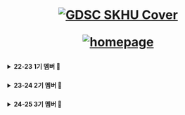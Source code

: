 <div align="center">

<h1>
<a href="https://www.gdsc-skhu.com/">
  
<!--![GDSC SKHU Cover](https://github.com/GDSC-SKHU/.github/assets/14046092/1839fc55-f7ec-482d-ac76-e728d2692360) -->
![GDSC SKHU Cover](https://github.com/GDSC-SKHU/.github/blob/main/assets/GDG%20On%20Campus%20-%20Centered.jpg?raw=true)

</a>
<a href="https://www.gdsc-skhu.com/">

![homepage](https://img.shields.io/badge/homepage-gdsc--skhu.com-red?style=flat-square)

</a>
</h1>
</div>

<details>

<summary><b>22-23 1기 멤버 🛫</b></summary>

### Lead

| <img src="https://avatars.githubusercontent.com/u/26461307?v=4" width="150px" /> |
| :------------------------------------------------------------------------------: |
|                      [오혜성](https://github.com/hyesungoh)                      |

### Core

| <img src="https://avatars.githubusercontent.com/u/72500673?v=4" width="150px" /> | <img src="https://avatars.githubusercontent.com/u/14046092?v=4" width="150px" /> | <img src="https://avatars.githubusercontent.com/u/57248278?v=4" width="150px" /> | <img src="https://avatars.githubusercontent.com/u/16567811?v=4" width="150px" /> | <img src="https://avatars.githubusercontent.com/u/63100352?v=4" width="150px" /> | <img src="https://avatars.githubusercontent.com/u/37373826?v=4" width="150px" /> |
| :------------------------------------------------------------------------------: | :------------------------------------------------------------------------------: | :------------------------------------------------------------------------------: | :------------------------------------------------------------------------------: | :------------------------------------------------------------------------------: | :------------------------------------------------------------------------------: |
|                       [김하은](https://github.com/hanni66)                       |                      [이한길](https://github.com/hangillee)                      |                       [조성우](https://github.com/vact19)                        |                      [주동석](https://github.com/MojitoBar)                      |                     [한슬희](https://github.com/hanseulhee)                      |                     [한현수](https://github.com/HanHyunsoo)                      |

<details>

<summary><b>Member</b></summary>

| <img src="https://avatars.githubusercontent.com/u/41832151?v=4" width="150px" />  | <img src="https://avatars.githubusercontent.com/u/114795211?v=4" width="150px" /> | <img src="https://avatars.githubusercontent.com/u/58244158?v=4" width="150px" />  | <img src="https://avatars.githubusercontent.com/u/80027082?v=4" width="150px" />  |
| :-------------------------------------------------------------------------------: | :-------------------------------------------------------------------------------: | :-------------------------------------------------------------------------------: | :-------------------------------------------------------------------------------: |
|                        [곽성은](https://github.com/HYEALL)                        |                        [김가현](https://github.com/negul3)                        |                        [김수빈](https://github.com/sub101)                        |                       [김수연](https://github.com/tndusy27)                       |
| <img src="https://avatars.githubusercontent.com/u/114804676?v=4" width="150px" /> | <img src="https://avatars.githubusercontent.com/u/26790710?v=4" width="150px" />  | <img src="https://avatars.githubusercontent.com/u/105630680?v=4" width="150px" /> | <img src="https://avatars.githubusercontent.com/u/80957486?v=4" width="150px" />  |
|                     [김신아](https://github.com/sinamong0620)                     |                      [김유진](https://github.com/yujinkim1)                       |                    [김은총](https://github.com/rltgjqmtkdydwk)                    |                       [김자경](https://github.com/jkkj0414)                       |
| <img src="https://avatars.githubusercontent.com/u/50818389?v=4" width="150px" />  | <img src="https://avatars.githubusercontent.com/u/59411107?v=4" width="150px" />  | <img src="https://avatars.githubusercontent.com/u/101846817?v=4" width="150px" /> | <img src="https://avatars.githubusercontent.com/u/114901417?v=4" width="150px" /> |
|                       [김재관](https://github.com/jaegwans)                       |                       [김효중](https://github.com/khj0426)                        |                      [노욱진](https://github.com/NohWookJin)                      |                      [박신영](https://github.com/ParkSY0919)                      |
| <img src="https://avatars.githubusercontent.com/u/72500795?v=4" width="150px" />  | <img src="https://avatars.githubusercontent.com/u/112539563?v=4" width="150px" /> | <img src="https://avatars.githubusercontent.com/u/107793780?v=4" width="150px" /> | <img src="https://avatars.githubusercontent.com/u/107687216?v=4" width="150px" /> |
|                     [박진희](https://github.com/parkjinhee53)                     |                      [박현렬](https://github.com/devpark435)                      |                     [방예혁](https://github.com/YehyeokBang)                      |                      [백세희](https://github.com/baeksehee)                       |
| <img src="https://avatars.githubusercontent.com/u/80959635?v=4" width="150px" />  | <img src="https://avatars.githubusercontent.com/u/103248892?v=4" width="150px" /> | <img src="https://avatars.githubusercontent.com/u/104067367?v=4" width="150px" /> | <img src="https://avatars.githubusercontent.com/u/102283844?v=4" width="150px" /> |
|                     [서명진](https://github.com/myoungjinseo)                     |                      [왕서희](https://github.com/WangSeohee)                      |                       [이예슬](https://github.com/yeaseul7)                       |                      [이은지](https://github.com/Lee2Eunji)                       |
| <img src="https://avatars.githubusercontent.com/u/63100425?v=4" width="150px" />  | <img src="https://avatars.githubusercontent.com/u/84395062?v=4" width="150px" />  | <img src="https://avatars.githubusercontent.com/u/33426203?v=4" width="150px" />  | <img src="https://avatars.githubusercontent.com/u/72643542?v=4" width="150px" />  |
|                       [이지선](https://github.com/kikingki)                       |                       [이지윤](https://github.com/dd-jiyun)                       |                       [이진우](https://github.com/yeeZinu)                        |                        [이찬균](https://github.com/lgyn10)                        |
| <img src="https://avatars.githubusercontent.com/u/34876989?v=4" width="150px" />  | <img src="https://avatars.githubusercontent.com/u/112856180?v=4" width="150px" /> | <img src="https://avatars.githubusercontent.com/u/101913688?v=4" width="150px" /> | <img src="https://avatars.githubusercontent.com/u/77445491?v=4" width="150px" />  |
|                      [이현복](https://github.com/LEEHYUNBOK)                      |                     [임정연](https://github.com/YimJeongYeon)                     |                        [전유진](https://github.com/yuj2n)                         |                        [전홍영](https://github.com/qwe916)                        |
| <img src="https://avatars.githubusercontent.com/u/38286505?v=4" width="150px" />  | <img src="https://avatars.githubusercontent.com/u/101980750?v=4" width="150px" /> |                                                                                   |                                                                                   |
|                     [최재훈](https://github.com/zoeyourlife)                      |                    [허지영](https://github.com/jiyoungmerong)                     |                                                                                   |

</details>

</details>




###

<!-- 기수 구분 -->

<details>

<summary><b>23-24 2기 멤버 🛫</b></summary>

### Lead

| <img src="https://avatars.githubusercontent.com/u/14046092?v=4" width="150px" /> |
| :------------------------------------------------------------------------------: |
|                      [이한길](https://github.com/hangillee)                      |

### Core

| <img src="https://avatars.githubusercontent.com/u/5338788?v=4" width="150px" /> | <img src="https://avatars.githubusercontent.com/u/46082941?v=4" width="150px" /> | <img src="https://avatars.githubusercontent.com/u/92084974?v=4" width="150px" /> | <img src="https://avatars.githubusercontent.com/u/58465973?v=4" width="150px" /> | <img src="https://avatars.githubusercontent.com/u/107793780?v=4" width="150px" /> | <img src="https://avatars.githubusercontent.com/u/84395062?v=4" width="150px" /> | <img src="https://avatars.githubusercontent.com/u/62700860?v=4" width="150px" /> | <img src="https://avatars.githubusercontent.com/u/155228137?v=4" width="150px" /> | <img src="https://avatars.githubusercontent.com/u/128473266?v=4" width="150px" /> | <img src="https://avatars.githubusercontent.com/u/129731833?v=4" width="150px" /> | <img src="https://avatars.githubusercontent.com/u/107829554?v=4" width="150px" /> |
| :------------------------------------------------------------------------------: | :------------------------------------------------------------------------------: | :------------------------------------------------------------------------------: | :------------------------------------------------------------------------------: | :------------------------------------------------------------------------------: | :------------------------------------------------------------------------------: | :------------------------------------------------------------------------------: | :------------------------------------------------------------------------------: | :------------------------------------------------------------------------------: | :------------------------------------------------------------------------------: | :------------------------------------------------------------------------------: |
|                       [김보규](https://github.com/bg0820)                       |                      [허남규](https://github.com/Zvckaya)                      |                       [이윤하](https://github.com/labyrinth30)                        |                      [이인협](https://github.com/cucumber99)                      |                     [방예혁](https://github.com/YehyeokBang)                      |                     [이지윤](https://github.com/dd-jiyun)                      |                      [인상진](https://github.com/sangjin6439)                      |                      [석진욱](https://github.com/hemlock06)                      |                      [김신희](https://github.com/shinheekim)                      |                      [김희동](https://github.com/Kim-Hui-Dong)                      |                      [류창훈](https://github.com/Ryuchanghoon)                      |

<details>

<summary><b>Member</b></summary>

| <img src="https://github.com/bbggr1209.png" width="150px" />  | <img src="https://github.com/dongkyun0713.png" width="150px" /> | <img src="https://github.com/ksw733.png" width="150px" />  | <img src="https://github.com/yeeun0702.png" width="150px" />  |
| :-------------------------------------------------------------------------------: | :-------------------------------------------------------------------------------: | :-------------------------------------------------------------------------------: | :-------------------------------------------------------------------------------: |
|                        [김나윤](https://github.com/bbggr1209)                        |                        [김동균](https://github.com/dongkyun0713)                        |                        [김석완](https://github.com/ksw733)                        |                       [김예은](https://github.com/yeeun0702)                       |
| <img src="https://github.com/woogym.png" width="150px" /> | <img src="https://github.com/ihwag719.png" width="150px" />  | <img src="https://github.com/sojeong0202.png" width="150px" /> | <img src="https://github.com/Junyeong-An.png" width="150px" />  |
|                     [김우진](https://github.com/woogym)                     |                      [김이화](https://github.com/ihwag719)                       |                    [박소정](https://github.com/sojeong0202)                    |                       [안준영](https://github.com/treaty321)                       |
| <img src="https://github.com/djdongjae.png" width="150px" />  | <img src="https://github.com/Lee-gi-yeun.png" width="150px" />  | <img src="https://github.com/kons2003.png" width="150px" /> | <img src="https://github.com/jjekrrq.png" width="150px" /> |
|                       [오동재](https://github.com/djdongjae)                       |                       [이기연](https://github.com/Lee-gi-yeun)                        |                      [이길수](https://github.com/kons2003)                      |                      [이승창](https://github.com/jjekrrq)                      |
| <img src="https://github.com/Whiterangi.png" width="150px" />  | <img src="https://avatars.githubusercontent.com/u/66254633?v=4" width="150px" /> | <img src="https://github.com/chaiminwoo0223.png" width="150px" /> | <img src="https://github.com/inhooo00.png" width="150px" /> |
|                     [정윤선](https://github.com/Whiterangi)                     |                      [조용현](https://github.com/whdcks2252)                      |                     [최민우](https://github.com/chaiminwoo0223)                      |                      [최인호](https://github.com/inhooo00)                       |
| <img src="https://avatars.githubusercontent.com/u/59731570?v=4" width="150px" />  | <img src="https://avatars.githubusercontent.com/u/143622050?v=4" width="150px" /> | <img src="https://avatars.githubusercontent.com/u/127416437?v=4" width="150px" /> | <img src="https://avatars.githubusercontent.com/u/144992562?v=4" width="150px" /> |
|                     [현진용](https://github.com/zzdh8)                     |                      [남궁혜민](https://github.com/hyeminililo)                      |                       [박석진](https://github.com/KOLPARK)                       |                      [장대영](https://github.com/hururu1234)                       |
| <img src="https://avatars.githubusercontent.com/u/137752726?v=4" width="150px" />  | <img src="https://avatars.githubusercontent.com/u/49172536?v=4" width="150px" />  | <img src="https://avatars.githubusercontent.com/u/145004024?v=4" width="150px" />  | <img src="https://avatars.githubusercontent.com/u/96950198?v=4" width="150px" />  |
|                       [차지용](https://github.com/wldyd2113)                       |                       [김동찬](https://github.com/kdc9050)                       |                       [김영현](https://github.com/202212025)                        |                        [김예린](https://github.com/candy2022)                        |
| <img src="https://avatars.githubusercontent.com/u/101048129?v=4" width="150px" />  | <img src="https://avatars.githubusercontent.com/u/145003970?v=4" width="150px" /> | <img src="https://avatars.githubusercontent.com/u/141125424?v=4" width="150px" /> | <img src="https://avatars.githubusercontent.com/u/144561017?v=4" width="150px" />  |
|                      [김주하](https://github.com/laketree2)                      |                     [박예은](https://github.com/yengniws)                     |                        [박지섭](https://github.com/HarrySeop)                         |                        [이만재](https://github.com/leemanjae02)                        |
| <img src="https://avatars.githubusercontent.com/u/101340482?v=4" width="150px" />  | <img src="https://avatars.githubusercontent.com/u/145003945?v=4" width="150px" /> | <img src="https://avatars.githubusercontent.com/u/113671151?v=4" width="150px" /> | <img src="https://avatars.githubusercontent.com/u/104624583?v=4" width="150px" /> |
|                     [이윤아](https://github.com/Profitah)                      |                    [이인철](https://github.com/dldlscjf123)                     |                    [이지원](https://github.com/jiwonbaby)                     |                    [임민지](https://github.com/tootang09137)                     |
| <img src="https://avatars.githubusercontent.com/u/71975659?v=4" width="150px" />  | <img src="https://avatars.githubusercontent.com/u/40955023?v=4" width="150px" /> |                                                                                   |                                                                                   |
|                     [정우용](https://github.com/keepitmello)                      |                    [주장권](https://github.com/JuJangGwon)                     |                                                                                 |                                                                                 |

</details>

</details>

###

<!-- 기수 구분 -->

<details>

<summary><b>24-25 3기 멤버 🛫</b></summary>

### Lead

| <img src="https://avatars.githubusercontent.com/u/92084974?v=4" width="150px" /> |
| :------------------------------------------------------------------------------: |
|                      [이윤하](https://github.com/labyrinth30)                      |

### Core

| <img src="https://avatars.githubusercontent.com/u/118969993?v=4" width="150px" /> | <img src="https://avatars.githubusercontent.com/u/129029251?v=4" width="150px" /> | <img src="https://avatars.githubusercontent.com/u/134477764?v=4" width="150px" /> | <img src="https://avatars.githubusercontent.com/u/66340263?v=4" width="150px" /> | <img src="https://avatars.githubusercontent.com/u/144561017?v=4" width="150px" /> | <img src="https://avatars.githubusercontent.com/u/177407494?v=4" width="150px" /> | <img src="https://avatars.githubusercontent.com/u/143622050?v=4" width="150px" /> | <img src="https://avatars.githubusercontent.com/u/149747124?v=4" width="150px"/> | <img src="https://avatars.githubusercontent.com/u/155814933?v=4" width="150px" /> | <img src="https://avatars.githubusercontent.com/u/150573263?v=4" width="150px" /> | <img src="https://avatars.githubusercontent.com/u/149489885?v=4" width="150px" /> |
| :------------------------------------------------------------------------------: | :------------------------------------------------------------------------------: | :------------------------------------------------------------------------------: | :------------------------------------------------------------------------------: | :------------------------------------------------------------------------------: | :------------------------------------------------------------------------------: | :------------------------------------------------------------------------------: | :------------------------------------------------------------------------------: | :------------------------------------------------------------------------------: | :------------------------------------------------------------------------------: | :------------------------------------------------------------------------------: |
|                       [김우진](https://github.com/woogym)                       |                      [최인호](https://github.com/inhooo00)                      |                       [김동균](https://github.com/dongkyun0713)                        |                      [김준](https://github.com/kjoon418)                      |                     [이만재](https://github.com/leemanjae02)                      |                     [김수인](https://github.com/KimSooIn0302)                      |                      [남궁혜민](https://github.com/hyeminililo)                      |                      [김보정](https://github.com/Bojungk)                      |                      [서해근](https://github.com/Harryseo99)                      |                      [김규빈](https://github.com/bbikgu)                      |                      [이상민](https://github.com/SangMin4973)                      |

<details>

<summary><b>Member</b></summary>

| <img src="https://avatars.githubusercontent.com/u/38293268?v=4" width="150px" />  | <img src="https://avatars.githubusercontent.com/u/62712225?v=4" width="150px" /> | <img src="https://avatars.githubusercontent.com/u/79650116?v=4" width="150px" />  | <img src="https://avatars.githubusercontent.com/u/80556843?v=4" width="150px" />  |
| :-------------------------------------------------------------------------------: | :-------------------------------------------------------------------------------: | :-------------------------------------------------------------------------------: | :-------------------------------------------------------------------------------: |
|                        [김태우](https://github.com/TwooTwoo)                        |                        [김산호](https://github.com/coral0723)                        |                        [박대경](https://github.com/ggok0265)                        |                       [박수진](https://github.com/k-loopy)                       |
| <img src="https://github.com/junseok0304.png" width="150px" /> | <img src="https://github.com/staralstjr.png" width="150px" />  | <img src="https://github.com/choi-day.png" width="150px" /> | <img src="https://github.com/seun0123.png" width="150px" />  |
|                     [윤준석](https://github.com/junseok0304)                     |                      [권민석](https://github.com/staralstjr)                       |                    [최다연](https://github.com/choi-day)                    |                       [박세은](https://github.com/seun0123)                       |
| <img src="https://github.com/SongMarker.png" width="150px" />  | <img src="https://github.com/Ryuchanghoon.png" width="150px" />  | <img src="https://github.com/kimjion2020.png" width="150px" /> | <img src="https://github.com/jihoo2002.png" width="150px" /> |
|                       [송인석](https://github.com/SongMarker)                       |                       [류창훈](https://github.com/Ryuchanghoon)                        |                      [김지온](https://github.com/kimjion2020)                      |                      [권지후](https://github.com/jihoo2002)                      |
| <img src="https://github.com/borntocode2.png" width="150px" />  | <img src="https://github.com/bomin0214.png" width="150px" /> | <img src="https://github.com/JOE12037.png" width="150px" /> | <img src="https://github.com/KiwoongKim-1227.png" width="150px" /> |
|                     [정상화](https://github.com/borntocode2)                     |                      [김보민](https://github.com/bomin0214)                      |                     [조민영](https://github.com/JOE12037)                      |                      [김기웅](https://github.com/KiwoongKim-1227)                       |
| <img src="https://github.com/snakegreen1.png" width="150px" />  | <img src="https://github.com/wandk2.png" width="150px" /> | <img src="https://github.com/whdbtjd.png" width="150px" /> | <img src="https://github.com/gidalyoung.png" width="150px" /> |
|                     [윤미래](https://github.com/snakegreen1)                     |                      [채경완](https://github.com/wandk2)                      |                       [조유성](https://github.com/whdbtjd)                       |                      [이하늘](https://github.com/gidalyoung)                       |
| <img src="https://github.com/hyeonji44.png" width="150px" />  | <img src="https://github.com/kyungbiin.png" width="150px" />  | <img src="https://github.com/ByeongJu-Jeon.png" width="150px" />  | <img src="https://github.com/JeongBeanHyun.png" width="150px" />  |
|                       [주현지](https://github.com/hyeonji44)                       |                       [어경빈](https://github.com/kyungbiin)                       |                       [전병주](https://github.com/ByeongJu-Jeon)                        |                        [현정빈](https://github.com/JeongBeanHyun)                        |
| <img src="https://github.com/JeongBeanHyun.png" width="150px" />  | <img src="https://github.com/hongdabomi.png" width="150px" /> | <img src="https://github.com/misokk.png" width="150px" /> | <img src="https://github.com/rimedang.png" width="150px" />  |
|                      [이석환](https://github.com/seok1213)                      |                     [홍다보미](https://github.com/hongdabomi)                     |                        [강미소](https://github.com/misokk)                         |                        [이아림](https://github.com/rimedang)                        |
| <img src="https://github.com/tto-oy.png" width="150px" />  | <img src="https://github.com/haeunsong.png" width="150px" /> | <img src="https://github.com/Kojisu.png" width="150px" /> | <img src="https://github.com/sonamulovebunny.png" width="150px" /> |
|                     [이솔](https://github.com/tto-oy)                      |                    [송하은](https://github.com/haeunsong)                     |                    [고지수](https://github.com/Kojisu)                     |                    [임예솔](https://github.com/sonamulovebunny)                     |
| <img src="https://github.com/Kojisu.png" width="150px" />  | <img src="https://github.com/myllli.png" width="150px" /> |       <img src="https://github.com/ChoJeongHyeon.png" width="150px" />                                                                                |                                                                               |
|                     [최인석](https://github.com/asdfzd)                      |                    [이민용](https://github.com/myllli)                     |     [조정현](https://github.com.ChoJeongHyeon)                                                                            |                                                                                 |

</details>

</details>

